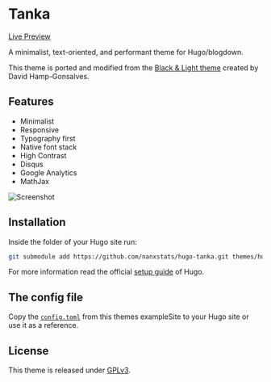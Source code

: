 # Tanka

[Live Preview](https://nanx.me/hugo-tanka/)

A minimalist, text-oriented, and performant theme for Hugo/blogdown.

This theme is ported and modified from the [Black & Light theme](https://github.com/davidhampgonsalves/hugo-black-and-light-theme) created by David Hamp-Gonsalves.

## Features

- Minimalist
- Responsive
- Typography first
- Native font stack
- High Contrast
- Disqus
- Google Analytics
- MathJax

![Screenshot](https://github.com/nanxstats/hugo-tanka/blob/master/images/hugo-tanka-theme-screenshot.png)

## Installation

Inside the folder of your Hugo site run:

```bash
git submodule add https://github.com/nanxstats/hugo-tanka.git themes/hugo-tanka
```

For more information read the official [setup guide](https://gohugo.io/overview/installing/) of Hugo.

## The config file

Copy the [`config.toml`](https://github.com/nanxstats/hugo-tanka/blob/master/exampleSite/config.toml) from this themes exampleSite to your Hugo site or use it as a reference.

## License

This theme is released under [GPLv3](https://github.com/nanxstats/hugo-tanka/blob/master/LICENSE).
